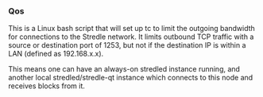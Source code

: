 ### Qos ###

This is a Linux bash script that will set up tc to limit the outgoing bandwidth for connections to the Stredle network. It limits outbound TCP traffic with a source or destination port of 1253, but not if the destination IP is within a LAN (defined as 192.168.x.x).

This means one can have an always-on stredled instance running, and another local stredled/stredle-qt instance which connects to this node and receives blocks from it.
